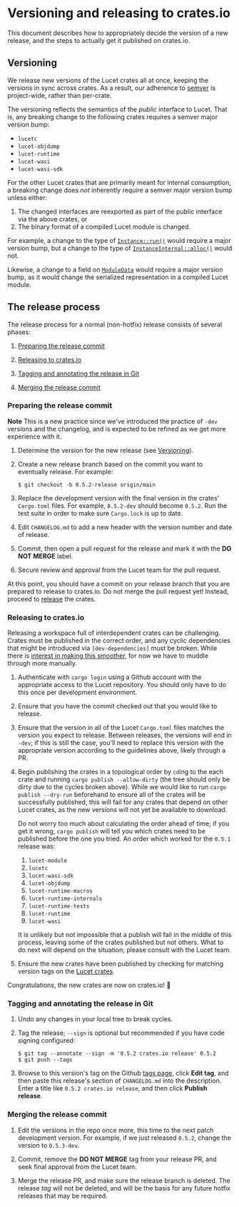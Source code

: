 # Versioning and releasing to crates.io

This document describes how to appropriately decide the version of a new release, and the steps to
actually get it published on crates.io.

## Versioning

We release new versions of the Lucet crates all at once, keeping the versions in sync across
crates. As a result, our adherence to [semver](https://semver.org/) is project-wide, rather than
per-crate.

The versioning reflects the semantics of the *public* interface to Lucet. That is, any breaking
change to the following crates requires a semver major version bump:

- `lucetc`
- `lucet-objdump`
- `lucet-runtime`
- `lucet-wasi`
- `lucet-wasi-sdk`

For the other Lucet crates that are primarily meant for internal consumption, a breaking change does
*not* inherently require a semver major version bump unless either:

1. The changed interfaces are reexported as part of the public interface via the above crates, or
2. The binary format of a compiled Lucet module is changed.

For example, a change to the type of [`Instance::run()`][public-method] would require a major
version bump, but a change to the type of [`InstanceInternal::alloc()`][internal-method] would not.

[public-method]: https://docs.rs/lucet-runtime-internals/latest/lucet_runtime_internals/instance/struct.Instance.html#method.run
[internal-method]: https://docs.rs/lucet-runtime-internals/latest/lucet_runtime_internals/instance/trait.InstanceInternal.html#tymethod.alloc

Likewise, a change to a field on [`ModuleData`][module-data] would require a major version bump, as
it would change the serialized representation in a compiled Lucet module.

[module-data]: https://docs.rs/lucet-module/latest/lucet_module/struct.ModuleData.html

## The release process

The release process for a normal (non-hotfix) release consists of several phases:

1. [Preparing the release commit](#preparing-the-release-commit)

1. [Releasing to crates.io](#releasing-to-cratesio)

1. [Tagging and annotating the release in Git](#tagging-and-annotating-the-release-in-git)

1. [Merging the release commit](#merging-the-release-commit)

### Preparing the release commit

**Note** This is a new practice since we've introduced the practice of `-dev` versions and the
changelog, and is expected to be refined as we get more experience with it.

1. Determine the version for the new release (see [Versioning](#versioning)).

1. Create a new release branch based on the commit you want to eventually release. For example:

   ```shell
   $ git checkout -b 0.5.2-release origin/main
   ```

1. Replace the development version with the final version in the crates' `Cargo.toml` files. For
   example, `0.5.2-dev` should become `0.5.2`. Run the test suite in order to make sure `Cargo.lock`
   is up to date.

1. Edit `CHANGELOG.md` to add a new header with the version number and date of release.

1. Commit, then open a pull request for the release and mark it with the **DO NOT MERGE** label.

1. Secure review and approval from the Lucet team for the pull request.

At this point, you should have a commit on your release branch that you are prepared to release to
crates.io. Do not merge the pull request yet! Instead, proceed to [release](#releasing-to-cratesio)
the crates.

### Releasing to crates.io

Releasing a workspace full of interdependent crates can be challenging. Crates must be published in
the correct order, and any cyclic dependencies that might be introduced via `[dev-dependencies]`
must be broken. While there is [interest in making this smoother][publish-dev-deps], for now we have
to muddle through more manually.

[publish-dev-deps]: https://github.com/rust-lang/cargo/issues/4242

1. Authenticate with `cargo login` using a Github account with the appropriate access to the Lucet
   repository. You should only have to do this once per development environment.

1. Ensure that you have the commit checked out that you would like to release.

1. Ensure that the version in all of the Lucet `Cargo.toml` files matches the version you expect to
   release. Between releases, the versions will end in `-dev`; if this is still the case, you'll
   need to replace this version with the appropriate version according to the guidelines above,
   likely through a PR.

1. Begin publishing the crates in a topological order by `cd`ing to the each crate and running
   `cargo publish --allow-dirty` (the tree should only be dirty due to the cycles broken
   above). While we would like to run `cargo publish --dry-run` beforehand to ensure all
   of the crates will be successfully published, this will fail for any crates that depend on other
   Lucet crates, as the new versions will not yet be available to download.

   Do not worry too much about calculating the order ahead of time; if you get it wrong, `cargo
   publish` will tell you which crates need to be published before the one you tried. An order which
   worked for the `0.5.1` release was:

   1. `lucet-module`
   1. `lucetc`
   1. `lucet-wasi-sdk`
   1. `lucet-objdump`
   1. `lucet-runtime-macros`
   1. `lucet-runtime-internals`
   1. `lucet-runtime-tests`
   1. `lucet-runtime`
   1. `lucet-wasi`

   It is unlikely but not impossible that a publish will fail in the middle of this process, leaving
   some of the crates published but not others. What to do next will depend on the situation; please
   consult with the Lucet team.

1. Ensure the new crates have been published by checking for matching version tags on the [Lucet
   crates](https://crates.io/search?q=lucet).

Congratulations, the new crates are now on crates.io! 🎉

### Tagging and annotating the release in Git

1. Undo any changes in your local tree to break cycles.

1. Tag the release; `--sign` is optional but recommended if you have code signing configured:

   ```shell
   $ git tag --annotate --sign -m '0.5.2 crates.io release' 0.5.2
   $ git push --tags
   ```

1. Browse to this version's tag on the Github [tags page][tags-page], click **Edit tag**, and then
   paste this release's section of `CHANGELOG.md` into the description. Enter a title like `0.5.2
   crates.io release`, and then click **Publish release**.

[tags-page]: https://github.com/bytecodealliance/lucet/tags

### Merging the release commit

1. Edit the versions in the repo once more, this time to the next patch development version. For
   example, if we just released `0.5.2`, change the version to `0.5.3-dev`.

1. Commit, remove the **DO NOT MERGE** tag from your release PR, and seek final approval from the
   Lucet team.

1. Merge the release PR, and make sure the release branch is deleted. The release *tag* will not be
   deleted, and will be the basis for any future hotfix releases that may be required.
